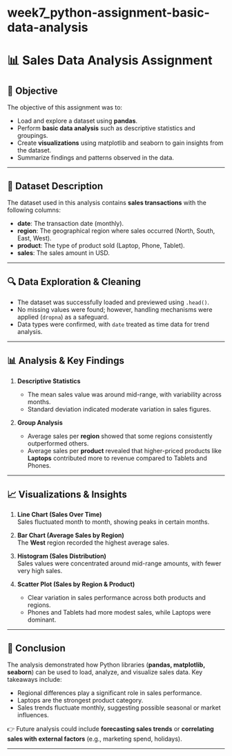 # week7_python-assignment-basic-data-analysis
# 📊 Sales Data Analysis Assignment

## 🎯 Objective
The objective of this assignment was to:
- Load and explore a dataset using **pandas**.
- Perform **basic data analysis** such as descriptive statistics and groupings.
- Create **visualizations** using matplotlib and seaborn to gain insights from the dataset.
- Summarize findings and patterns observed in the data.

---

## 📂 Dataset Description
The dataset used in this analysis contains **sales transactions** with the following columns:

- **date**: The transaction date (monthly).
- **region**: The geographical region where sales occurred (North, South, East, West).
- **product**: The type of product sold (Laptop, Phone, Tablet).
- **sales**: The sales amount in USD.

---

## 🔍 Data Exploration & Cleaning
- The dataset was successfully loaded and previewed using `.head()`.
- No missing values were found; however, handling mechanisms were applied (`dropna`) as a safeguard.
- Data types were confirmed, with `date` treated as time data for trend analysis.

---

## 📊 Analysis & Key Findings
1. **Descriptive Statistics**
   - The mean sales value was around mid-range, with variability across months.
   - Standard deviation indicated moderate variation in sales figures.

2. **Group Analysis**
   - Average sales per **region** showed that some regions consistently outperformed others.
   - Average sales per **product** revealed that higher-priced products like **Laptops** contributed more to revenue compared to Tablets and Phones.

---

## 📈 Visualizations & Insights
1. **Line Chart (Sales Over Time)**  
   Sales fluctuated month to month, showing peaks in certain months.  

2. **Bar Chart (Average Sales by Region)**  
   The **West** region recorded the highest average sales.  

3. **Histogram (Sales Distribution)**  
   Sales values were concentrated around mid-range amounts, with fewer very high sales.  

4. **Scatter Plot (Sales by Region & Product)**  
   - Clear variation in sales performance across both products and regions.  
   - Phones and Tablets had more modest sales, while Laptops were dominant.  

---

## 📝 Conclusion
The analysis demonstrated how Python libraries (**pandas, matplotlib, seaborn**) can be used to load, analyze, and visualize sales data. Key takeaways include:

- Regional differences play a significant role in sales performance.  
- Laptops are the strongest product category.  
- Sales trends fluctuate monthly, suggesting possible seasonal or market influences.  

👉 Future analysis could include **forecasting sales trends** or **correlating sales with external factors** (e.g., marketing spend, holidays).  

---
